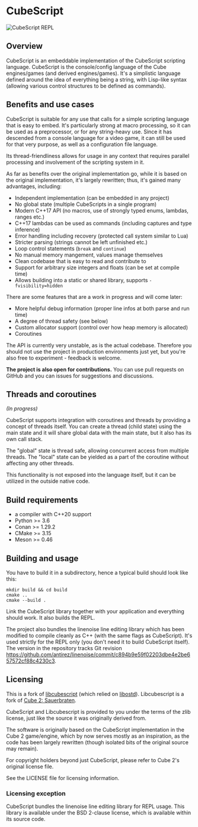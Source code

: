 # CubeScript

![CubeScript REPL](https://ftp.octaforge.org/q66/random/libcs_repl.gif)


## Overview

CubeScript is an embeddable implementation of the CubeScript scripting
language. CubeScript is the console/config language of the Cube engines/games
(and derived engines/games). It's a simplistic language defined around the
idea of everything being a string, with Lisp-like syntax (allowing various
control structures to be defined as commands).


## Benefits and use cases

CubeScript is suitable for any use that calls for a simple scripting language
that is easy to embed. It's particularly strong at macro processing, so it can
be used as a preprocessor, or for any string-heavy use. Since it has descended
from a console language for a video game, it can still be used for that very
purpose, as well as a configuration file language.

Its thread-friendliness allows for usage in any context that requires parallel
processing and involvement of the scripting system in it.

As far as benefits over the original implementation go, while it is based on
the original implementation, it's largely rewritten; thus, it's gained many
advantages, including:

* Independent implementation (can be embedded in any project)
* No global state (multiple CubeScripts in a single program)
* Modern C++17 API (no macros, use of strongly typed enums, lambdas, ranges etc.)
* C++17 lambdas can be used as commands (including captures and type inference)
* Error handling including recovery (protected call system similar to Lua)
* Stricter parsing (strings cannot be left unfinished etc.)
* Loop control statements (`break` and `continue`)
* No manual memory mangement, values manage themselves
* Clean codebase that is easy to read and contribute to
* Support for arbitrary size integers and floats (can be set at compile time)
* Allows building into a static or shared library, supports `-fvisibility=hidden`

There are some features that are a work in progress and will come later:

* More helpful debug information (proper line infos at both parse and run time)
* A degree of thread safety (see below)
* Custom allocator support (control over how heap memory is allocated)
* Coroutines

The API is currently very unstable, as is the actual codebase. Therefore you
should not use the project in production environments just yet, but you're
also free to experiment - feedback is welcome.

**The project is also open for contributions.** You can use pull requests on
GitHub and you can issues for suggestions and discussions.


## Threads and coroutines

*(In progress)*

CubeScript supports integration with coroutines and threads by providing a
concept of threads itself. You can create a thread (child state) using the
main state and it will share global data with the main state, but it also
has its own call stack.

The "global" state is thread safe, allowing concurrent access from multiple
threads. The "local" state can be yielded as a part of the coroutine without
affecting any other threads.

This functionality is not exposed into the language itself, but it can be
utilized in the outside native code.


## Build requirements
  * a compiler with C++20 support
  * Python >= 3.6
  * Conan >= 1.29.2
  * CMake >= 3.15
  * Meson >= 0.46


## Building and usage

You have to build it in a subdirectory, hence a typical build should look like this:

~~~
mkdir build && cd build
cmake ..
cmake --build .
~~~

Link the CubeScript library together with your application and everything should
work.
It also builds the REPL.

The project also bundles the linenoise line editing library which has been modified
to compile cleanly as C++ (with the same flags as CubeScript). It's used strictly
for the REPL only (you don't need it to build CubeScript itself). The version
in the repository tracks Git revision https://github.com/antirez/linenoise/commit/c894b9e59f02203dbe4e2be657572cf88c4230c3.


## Licensing

This is a fork of [libcubescript](https://github.com/OctaForge/libcubescript)
(which relied on [libostd](https://github.com/OctaForge/libostd)).
Libcubescript is a fork of [Cube 2: Sauerbraten](http://sauerbraten.org).

CubeScript and Libcubescript is provided to you under the terms of the zlib license, just
like the source it was originally derived from.

The software is originally based on the CubeScript implementation in the Cube 2
game/engine, which by now serves mostly as an inspiration, as the code has been
largely rewritten (though isolated bits of the original source may remain).

For copyright holders beyond just CubeScript, please refer to Cube 2's original
license file.

See the LICENSE file for licensing information.


### Licensing exception

CubeScript bundles the linenoise line editing library for REPL usage.
This library is available under the BSD 2-clause license, which is available
within its source code.
